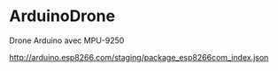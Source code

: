 # ArduinoDrone
Drone Arduino avec  MPU-9250

http://arduino.esp8266.com/staging/package_esp8266com_index.json
